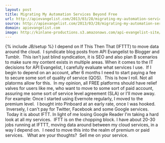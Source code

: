 ```yaml
---
layout: post
title: Migrating My Automation Services Beyond Free
url: http://apievangelist.com/2013/03/28/migrating-my-automation-services-beyond-free/
source: http://apievangelist.com/2013/03/28/migrating-my-automation-services-beyond-free/
domain: apievangelist.com
image: http://kinlane-productions.s3.amazonaws.com/api-evangelist-site/blog/IFTTT-logo.jpeg
---
```

{% include JB/setup %}
I depend on If This Then That (IFTTT) to move data around the cloud. &nbsp;I syndicate blog posts from API Evangelist to Blogger and Tumblr. &nbsp;This isn't just blind syndication, it is SEO and also plan B scenarios to make sure my content exists in multiple areas.
When it comes to the IT decisions for API Evangelist, I carefully evaluate what services I use. &nbsp;If I begin to depend on an account, after 6 months I need to start paying a fee to secure some sort of quality of service (QOS). &nbsp;This is how I roll.
Not all platorms allow for this. &nbsp;In my opinion, all FREE platforms should have relief valves for users like me, who want to move to some sort of paid account, assuring me some sort of service level agreement (SLA) or I'll move away.
For example: Once I started using Evernote regularly, I moved to the premium level. &nbsp;I bought into Pinboard at an early rate, once I was hooked. &nbsp;Inversely, I can't pay for Twitter, Facebook and some Google services. &nbsp;Today it is about IFTT.
In light of me losing Google Reader I'm taking a hard look at all my services. &nbsp;IFTT is on the chopping block.
I have about 20-30 jobs running at IFTTT, moving data around between my cloud services, in a way I depend on. &nbsp;I need to move this into the realm of premium or paid services. &nbsp;
What are your thoughts? &nbsp;Sell me on your service.